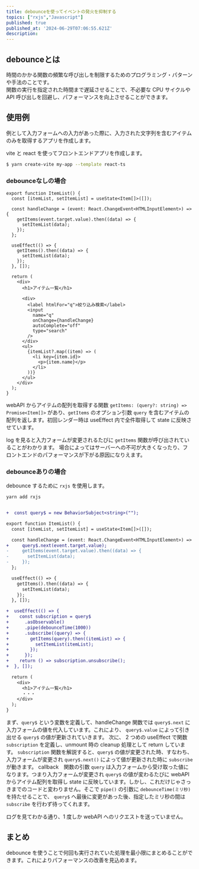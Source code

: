 ```yaml
---
title: debounceを使ってイベントの発火を抑制する
topics: ["rxjs","Javascript"]
published: true
published_at: '2024-06-29T07:06:55.621Z'
description: 
---
```


## debounceとは

時間のかかる関数の頻繁な呼び出しを制限するためのプログラミング・パターンや手法のことです。  
関数の実行を指定された時間まで遅延させることで、不必要な CPU サイクルや API 呼び出しを回避し、パフォーマンスを向上させることができます。

## 使用例

例として入力フォームへの入力があった際に、入力された文字列を含むアイテムのみを取得するアプリを作成します。

vite と react を使ってフロントエンドアプリを作成します。

```sh
$ yarn create-vite my-app --template react-ts
```

### debounceなしの場合

```tsx:ItemList.tsx
export function ItemList() {
  const [itemList, setItemList] = useState<Item[]>([]);

  const handleChange = (event: React.ChangeEvent<HTMLInputElement>) => {
    getItems(event.target.value).then((data) => {
      setItemList(data);
    });
  };

  useEffect(() => {
    getItems().then((data) => {
      setItemList(data);
    });
  }, []);

  return (
    <div>
      <h1>アイテム一覧</h1>

      <div>
        <label htmlFor="q">絞り込み検索</label>
        <input
          name="q"
          onChange={handleChange}
          autoComplete="off"
          type="search"
        />
      </div>
      <ul>
        {itemList?.map((item) => (
          <li key={item.id}>
            <p>{item.name}</p>
          </li>
        ))}
      </ul>
    </div>
  );
}
```

webAPI からアイテムの配列を取得する関数 `getItems: (query?: string) => Promise<Item[]>` があり、`getItems` のオプション引数 `query` を含むアイテムの配列を返します。初回レンダー時は useEffect 内で全件取得して state に反映させています。  

<!-- img -->

log を見ると入力フォームが変更されるたびに `getItems` 関数が呼び出されていることがわかります。
場合によってはサーバーへの不可が大きくなったり、フロントエンドのパフォーマンスが下がる原因になりえます。

### debounceありの場合

debounce するために `rxjs` を使用します。

```sh
yarn add rxjs
```

```diff tsx:ItemList.tsx

+  const query$ = new BehaviorSubject<string>("");

export function ItemList() {
  const [itemList, setItemList] = useState<Item[]>([]);

  const handleChange = (event: React.ChangeEvent<HTMLInputElement>) => {
+     query$.next(event.target.value);
-     getItems(event.target.value).then((data) => {
-       setItemList(data);
-     });
  };

  useEffect(() => {
    getItems().then((data) => {
      setItemList(data);
    });
  }, []);

+  useEffect(() => {
+    const subscription = query$
+      .asObservable()
+      .pipe(debounceTime(1000))
+      .subscribe((query) => {
+        getItems(query).then((itemList) => {
+          setItemList(itemList);
+        });
+      });
+    return () => subscription.unsubscribe();
+  }, []);  

  return (
    <div>
      <h1>アイテム一覧</h1>
      ・・・
    </div>
  );
}
```

まず、`query$` という変数を定義して、handleChange 関数では `query$.next` に入力フォームの値を代入しています。これにより、 `query$.value` によって引き出せる `query$` の値が更新されていきます。
次に、 2 つめの useEffect で関数 `subscription` を定義し、unmount 時の cleanup 処理として return しています。
`subscription` 関数を解説すると、`query$` の値が変更された時、すなわち、入力フォームが変更され `query$.next()` によって値が更新された時に `subscribe` が動きます。 callback　関数の引数 `query` は入力フォームから受け取った値になります。つまり入力フォームが変更され `query$` の値が変わるたびに webAPI からアイテム配列を取得し state に反映しています。しかし、これだけじゃさっきまでのコードと変わりません。そこで `pipe()` の引数に `debounceTime(ミリ秒)` を持たせることで、 `query$` へ最後に変更があった後、指定したミリ秒の間は `subscribe` を行わず待ってくれます。

<!-- img -->

ログを見てわかる通り、1 度しか webAPI へのリクエストを送っていません。


## まとめ
debounce を使うことで何回も実行されていた処理を最小限にまとめることができます。これによりパフォーマンスの改善を見込めます。
